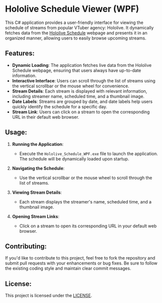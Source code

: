 # Hololive Schedule Viewer (WPF)

This C# application provides a user-friendly interface for viewing the schedule of streams from popular VTuber agency: Hololive. It dynamically fetches data from the [Hololive Schedule](https://schedule.hololive.tv/lives) webpage and presents it in an organized manner, allowing users to easily browse upcoming streams.

## Features:

- **Dynamic Loading**: The application fetches live data from the Hololive Schedule webpage, ensuring that users always have up-to-date information.
- **Interactive Interface**: Users can scroll through the list of streams using the vertical scrollbar or the mouse wheel for convenience.
- **Stream Details**: Each stream is displayed with relevant information, including streamer name, scheduled time, and a thumbnail image.
- **Date Labels**: Streams are grouped by date, and date labels help users quickly identify the schedule for a specific day.
- **Stream Link**: Users can click on a stream to open the corresponding URL in their default web browser.

## Usage:

1. **Running the Application**:
   - Execute the `Hololive_Schedule_WPF.exe` file to launch the application. The schedule will be dynamically loaded upon startup.

2. **Navigating the Schedule**:
   - Use the vertical scrollbar or the mouse wheel to scroll through the list of streams.

3. **Viewing Stream Details**:
   - Each stream displays the streamer's name, scheduled time, and a thumbnail image.

4. **Opening Stream Links**:
   - Click on a stream to open its corresponding URL in your default web browser.

## Contributing:

If you'd like to contribute to this project, feel free to fork the repository and submit pull requests with your enhancements or bug fixes. Be sure to follow the existing coding style and maintain clear commit messages.

## License:

This project is licensed under the [LICENSE](LICENSE).
